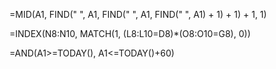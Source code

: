 =MID(A1, FIND(" ", A1, FIND(" ", A1, FIND(" ", A1) + 1) + 1) + 1, 1)


=INDEX(N8:N10, MATCH(1, (L8:L10=D8)*(O8:O10=G8), 0))



=AND(A1>=TODAY(), A1<=TODAY()+60)
